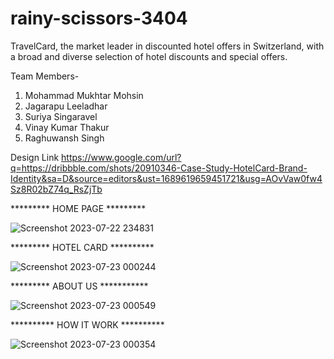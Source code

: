 # rainy-scissors-3404

 TravelCard, the market leader in discounted hotel offers in Switzerland, with a broad and diverse selection of hotel discounts and special offers.

 Team Members-
1. Mohammad Mukhtar Mohsin
2. Jagarapu Leeladhar
3. Suriya Singaravel
4. Vinay Kumar Thakur
5. Raghuwansh Singh

Design Link https://www.google.com/url?q=https://dribbble.com/shots/20910346-Case-Study-HotelCard-Brand-Identity&sa=D&source=editors&ust=1689619659451721&usg=AOvVaw0fw4Sz8R02bZ74q_RsZjTb 



********* HOME PAGE  *********
 

![Screenshot 2023-07-22 234831](https://github.com/mdmukhtarmohsin/rainy-scissors-3404/assets/119357497/e3eb8b44-273f-49c3-b706-190e8dd8fa64)



*********  HOTEL CARD **********

![Screenshot 2023-07-23 000244](https://github.com/mdmukhtarmohsin/rainy-scissors-3404/assets/119357497/cb6cff8d-968b-4c69-b4ff-18f4ba70dbf4)


*********   ABOUT US  ***********

![Screenshot 2023-07-23 000549](https://github.com/mdmukhtarmohsin/rainy-scissors-3404/assets/119357497/c2f99bc0-66b6-4260-b303-a5033d47f943)


**********  HOW IT WORK  **********

![Screenshot 2023-07-23 000354](https://github.com/mdmukhtarmohsin/rainy-scissors-3404/assets/119357497/d65bcf0b-8c6b-436a-aac1-289802515700)





